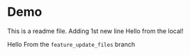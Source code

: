 # Demo
This is a readme file.
Adding 1st new line
Hello from the local!

Hello From the `feature_update_files` branch